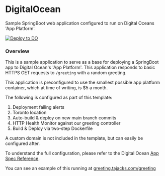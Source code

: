 # DigitalOcean 
Sample SpringBoot web application configured to run on Digital Oceans 'App Platform'. 

[![Deploy to DO](https://www.deploytodo.com/do-btn-blue.svg)](https://cloud.digitalocean.com/apps/new?repo=https://github.com/tajacks/doap-spring-boot/tree/main)


### Overview
This is a sample application to serve as a base for deploying a SpringBoot app to Digital Ocean's 'App Platform'. This application
responds to basic HTTPS GET requests to `/greeting` with a random greeting.

This application is preconfigured to use the smallest possible app platform container, which at time of writing, is $5 a month.

The following is configured as part of this template:

1. Deployment failing alerts
2. Toronto location
3. Auto-build & deploy on new main branch commits
4. HTTP Health Monitor against our greeting controller
5. Build & Deploy via two-step Dockerfile

A custom domain is not included in the template, but can easily be configured after. 

To understand the full configuration, please refer to the Digital Ocean [App Spec Reference](https://docs.digitalocean.com/products/app-platform/reference/app-spec/).

You can see an example of this running at <a href="https://greeting.tajacks.com/greeting" target="_blank">greeting.tajacks.com/greeting</a>

